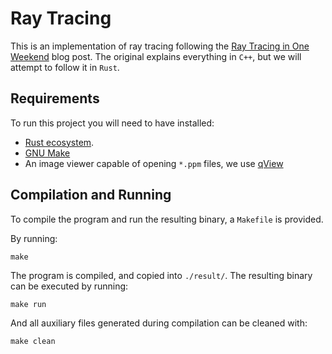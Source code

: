 # Ray Tracing

This is an implementation of ray tracing following the [Ray Tracing in One Weekend](https://raytracing.github.io/books/RayTracingInOneWeekend.html) 
blog post. The original explains everything in `C++`, but we will attempt to follow it in `Rust`.

## Requirements

To run this project you will need to have installed:

- [Rust ecosystem](https://www.rust-lang.org/tools/install).
- [GNU Make](https://www.gnu.org/software/make/)
- An image viewer capable of opening `*.ppm` files, we use [qView](https://interversehq.com/qview/)

## Compilation and Running

To compile the program and run the resulting binary, a `Makefile` is provided.

By running:
```{=sh}
make
```
The program is compiled, and copied into `./result/`. The resulting binary can be executed by running:
```{=sh}
make run
```
And all auxiliary files generated during compilation can be cleaned with:
```{=sh}
make clean
```
